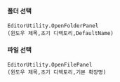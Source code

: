 #### 폴더 선택
    EditorUtility.OpenFolderPanel
    (윈도우 제목,초기 디렉토리,DefaultName)

#### 파일 선택
    EditorUtility.OpenFilePanel
    (윈도우 제목,초기 디렉토리,기본 확장명)